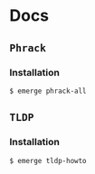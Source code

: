 # Docs

## `Phrack`

### Installation

```ShellSession
$ emerge phrack-all
```

## `TLDP`

### Installation

```ShellSession
$ emerge tldp-howto
```
